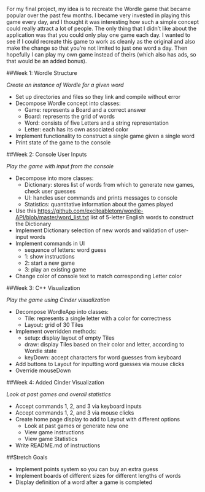For my final project, my idea is to recreate the Wordle game that became popular over the past few months. I became very invested in playing this game every day, and I thought it was interesting how such a simple concept could really attract a lot of people. The only thing that I didn’t like about the application was that you could only play one game each day. I wanted to see if I could recreate this game to work as cleanly as the original and also make the change so that you’re not limited to just one word a day. Then hopefully I can play my own game instead of theirs (which also has ads, so that would be an added bonus).

##Week 1: Wordle Structure

*Create an instance of Wordle for a given word*

- Set up directories and files so they link and compile without error
- Decompose Wordle concept into classes:
  - Game: represents a Board and a correct answer
  - Board: represents the grid of words
  - Word: consists of five Letters and a string representation
  - Letter: each has its own associated color
- Implement functionality to construct a single game given a single word
- Print state of the game to the console

##Week 2: Console User Inputs

*Play the game with input from the console*

- Decompose into more classes:
  - Dictionary: stores list of words from which to generate new games, check user guesses
  - UI: handles user commands and prints messages to console
  - Statistics: quantitative information about the games played
- Use this https://github.com/exciteabletom/wordle-API/blob/master/word_list.txt list of 5-letter English words to construct the Dictionary
- Implement Dictionary selection of new words and validation of user-input words
- Implement commands in UI 
  - sequence of letters: word guess
  - 1: show instructions
  - 2: start a new game
  - 3: play an existing game
- Change color of console text to match corresponding Letter color

##Week 3: C++ Visualization

*Play the game using Cinder visualization*

- Decompose WordleApp into classes:
  - Tile: represents a single letter with a color for correctness
  - Layout: grid of 30 Tiles
- Implement overridden methods:
  - setup: display layout of empty Tiles
  - draw: display Tiles based on their color and letter, according to Wordle state
  - keyDown: accept characters for word guesses from keyboard
- Add buttons to Layout for inputting word guesses via mouse clicks
- Override mouseDown

##Week 4: Added Cinder Visualization

*Look at past games and overall statistics*

- Accept commands 1, 2, and 3 via keyboard inputs
- Accept commands 1, 2, and 3 via mouse clicks
- Create home page display to add to Layout with different options
  - Look at past games or generate new one
  - View game instructions
  - View game Statistics
- Write README.md of instructions

##Stretch Goals

- Implement points system so you can buy an extra guess
- Implement boards of different sizes for different lengths of words
- Display definition of a word after a game is completed
